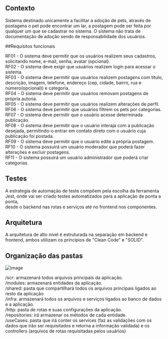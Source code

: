 ## Contexto

Sistema destinado unicamente a facilitar a adoção de pets, através de postagens o pet pode encontrar um lar,
a postagem pode ser feita por qualquer um que se cadastrar no sistema. O sistema não trata de documentação de adoção sendo de responsabilidade dos usuários.

##Requisitos funcionais

RF01 - O sistema deve permitir que os usuários realizem seus cadastros, solicitando nome, e-mail, senha, avatar (opcional).<br>
RF02 - O sistema deve exigir que usuários realizem login para acessar o sistema.<br>
RF03 - O sistema deve permitir que usuários realizem postagens com título, descrição, imagem, telefone,  endereço (cep, cidade, bairro, rua e número(opcional)) e categoria.<br>
RF04 - O sistema deve permitir que usuários removam postagens de própria autoria.<br>
RF05 - O sistema deve permitir que usuários realizem alterações de perfil.<br>
RF06 - O sistema deve permitir que usuários filtrem os pets por categorias.<br>
RF07 - O sistema deve permitir que o usuário acesse determinada publicação.<br>
RF08 - O sistema deve permitir que o usuário interaja com a publicação desejada, permitindo-o entrar em contato direto com o usuário cuja publicação foi postada.<br>
RF09 - O sistema deve permitir que o usuário edite a própria postagem.<br>
RF10 - O sistema possuirá um usuário moderador que poderá fazer alterações e excluir postagens.<br>
RF11 - O sistema possuirá um usuário administrador que poderá criar categorias.<br>

## Testes

A estrategia de automação de teste compõem pela escolha da ferramenta Jest, onde vai ser criado testes automatizados para a aplicação de ponta a ponta, <br>
desde o backend nas rotas e serviços até no frontend nos componentes.

## Arquitetura

A arquitetura de alto nível é estruturada na separação em backend e frontend, ambos utilizam os principios de "Clean Code" e "SOLID".<br>

## Organização das pastas

![image](https://user-images.githubusercontent.com/44647477/227385838-277069fa-3b4b-4c26-99da-dabdd650543e.png)

/scr: armazenará todos arquivos principais da aplicação.<br>
/modules: armazenará entidades da aplicação.<br>
/shared: pasta que compartilhará todos os arquivos principais ligados ao resto da aplicação<br>
/infra: armazenará todos os arquivos e serviços ligados ao banco de dados e a aplicação.<br>
/http: pasta de rotas e suas configurações da aplicação.<br>
/repositories: irá armazenar os métodos de cada entidade.<br>
/useCases: pasta que irá conter os services (faz as validações com os dados que irão ser requisitados e retorna a informação validada) e os controllers (arquivos de rotas requisitadas pelos usuários)<br>


